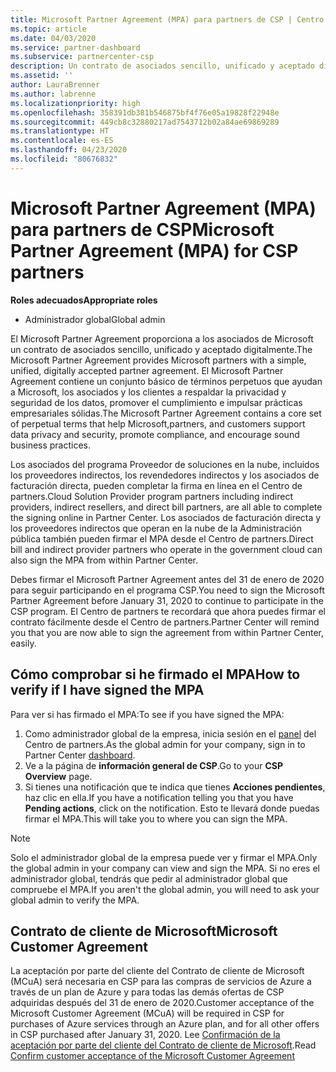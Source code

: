 ```yaml
---
title: Microsoft Partner Agreement (MPA) para partners de CSP | Centro de partners
ms.topic: article
ms.date: 04/03/2020
ms.service: partner-dashboard
ms.subservice: partnercenter-csp
description: Un contrato de asociados sencillo, unificado y aceptado digitalmente.
ms.assetid: ''
author: LauraBrenner
ms.author: labrenne
ms.localizationpriority: high
ms.openlocfilehash: 358391db381b546875bf4f76e05a19828f22948e
ms.sourcegitcommit: 449cb8c32880217ad7543712b02a84ae69869289
ms.translationtype: HT
ms.contentlocale: es-ES
ms.lasthandoff: 04/23/2020
ms.locfileid: "80676832"
---
```

# <a name="microsoft-partner-agreement-mpa-for-csp-partners"></a><span data-ttu-id="5feb2-103">Microsoft Partner Agreement (MPA) para partners de CSP</span><span class="sxs-lookup"><span data-stu-id="5feb2-103">Microsoft Partner Agreement (MPA) for CSP partners</span></span> 

<span data-ttu-id="5feb2-104">**Roles adecuados**</span><span class="sxs-lookup"><span data-stu-id="5feb2-104">**Appropriate roles**</span></span>

- <span data-ttu-id="5feb2-105">Administrador global</span><span class="sxs-lookup"><span data-stu-id="5feb2-105">Global admin</span></span>


<span data-ttu-id="5feb2-106">El Microsoft Partner Agreement proporciona a los asociados de Microsoft un contrato de asociados sencillo, unificado y aceptado digitalmente.</span><span class="sxs-lookup"><span data-stu-id="5feb2-106">The Microsoft Partner Agreement provides Microsoft partners with a simple, unified, digitally accepted partner agreement.</span></span> <span data-ttu-id="5feb2-107">El Microsoft Partner Agreement contiene un conjunto básico de términos perpetuos que ayudan a Microsoft, los asociados y los clientes a respaldar la privacidad y seguridad de los datos, promover el cumplimiento e impulsar prácticas empresariales sólidas.</span><span class="sxs-lookup"><span data-stu-id="5feb2-107">The Microsoft Partner Agreement contains a core set of perpetual terms that help Microsoft,partners, and customers support data privacy and security, promote compliance, and encourage sound business practices.</span></span>   

<span data-ttu-id="5feb2-108">Los asociados del programa Proveedor de soluciones en la nube, incluidos los proveedores indirectos, los revendedores indirectos y los asociados de facturación directa, pueden completar la firma en línea en el Centro de partners.</span><span class="sxs-lookup"><span data-stu-id="5feb2-108">Cloud Solution Provider program partners including indirect providers, indirect resellers, and direct bill partners, are all able to complete the signing online in Partner Center.</span></span> <span data-ttu-id="5feb2-109">Los asociados de facturación directa y los proveedores indirectos que operan en la nube de la Administración pública también pueden firmar el MPA desde el Centro de partners.</span><span class="sxs-lookup"><span data-stu-id="5feb2-109">Direct bill and indirect provider partners who operate in the government cloud can also sign the MPA from within Partner Center.</span></span>

<span data-ttu-id="5feb2-110">Debes firmar el Microsoft Partner Agreement antes del 31 de enero de 2020 para seguir participando en el programa CSP.</span><span class="sxs-lookup"><span data-stu-id="5feb2-110">You need to sign the Microsoft Partner Agreement before January 31, 2020 to continue to participate in the CSP program.</span></span> <span data-ttu-id="5feb2-111">El Centro de partners te recordará que ahora puedes firmar el contrato fácilmente desde el Centro de partners.</span><span class="sxs-lookup"><span data-stu-id="5feb2-111">Partner Center will remind you that you are now able to sign the agreement from within Partner Center, easily.</span></span>

## <a name="how-to-verify-if-i-have-signed-the-mpa"></a><span data-ttu-id="5feb2-112">Cómo comprobar si he firmado el MPA</span><span class="sxs-lookup"><span data-stu-id="5feb2-112">How to verify if I have signed the MPA</span></span>

<span data-ttu-id="5feb2-113">Para ver si has firmado el MPA:</span><span class="sxs-lookup"><span data-stu-id="5feb2-113">To see if you have signed the MPA:</span></span>

1. <span data-ttu-id="5feb2-114">Como administrador global de la empresa, inicia sesión en el [panel](https://partner.microsoft.com/dashboard/home) del Centro de partners.</span><span class="sxs-lookup"><span data-stu-id="5feb2-114">As the global admin for your company, sign in to Partner Center [dashboard](https://partner.microsoft.com/dashboard/home).</span></span>  
2. <span data-ttu-id="5feb2-115">Ve a la página de **información general de CSP**.</span><span class="sxs-lookup"><span data-stu-id="5feb2-115">Go to your **CSP Overview** page.</span></span>
3. <span data-ttu-id="5feb2-116">Si tienes una notificación que te indica que tienes **Acciones pendientes**, haz clic en ella.</span><span class="sxs-lookup"><span data-stu-id="5feb2-116">If you have a notification telling you that you have **Pending actions**, click on the notification.</span></span> <span data-ttu-id="5feb2-117">Esto te llevará donde puedas firmar el MPA.</span><span class="sxs-lookup"><span data-stu-id="5feb2-117">This will take you to where you can sign the MPA.</span></span> 

>[!NOTE] 
><span data-ttu-id="5feb2-118">Solo el administrador global de la empresa puede ver y firmar el MPA.</span><span class="sxs-lookup"><span data-stu-id="5feb2-118">Only the global admin in your company can view and sign the MPA.</span></span> <span data-ttu-id="5feb2-119">Si no eres el administrador global, tendrás que pedir al administrador global que compruebe el MPA.</span><span class="sxs-lookup"><span data-stu-id="5feb2-119">If you aren't the global admin, you will need to ask your global admin to verify the MPA.</span></span> 

## <a name="microsoft-customer-agreement"></a><span data-ttu-id="5feb2-120">Contrato de cliente de Microsoft</span><span class="sxs-lookup"><span data-stu-id="5feb2-120">Microsoft Customer Agreement</span></span>

<span data-ttu-id="5feb2-121">La aceptación por parte del cliente del Contrato de cliente de Microsoft (MCuA) será necesaria en CSP para las compras de servicios de Azure a través de un plan de Azure y para todas las demás ofertas de CSP adquiridas después del 31 de enero de 2020.</span><span class="sxs-lookup"><span data-stu-id="5feb2-121">Customer acceptance of the Microsoft Customer Agreement (MCuA) will be required in CSP for purchases of Azure services through an Azure plan, and for all other offers in CSP purchased after January 31, 2020.</span></span> <span data-ttu-id="5feb2-122">Lee [Confirmación de la aceptación por parte del cliente del Contrato de cliente de Microsoft](confirm-customer-agreement.md).</span><span class="sxs-lookup"><span data-stu-id="5feb2-122">Read [Confirm customer acceptance of the Microsoft Customer Agreement](confirm-customer-agreement.md)</span></span>
 











